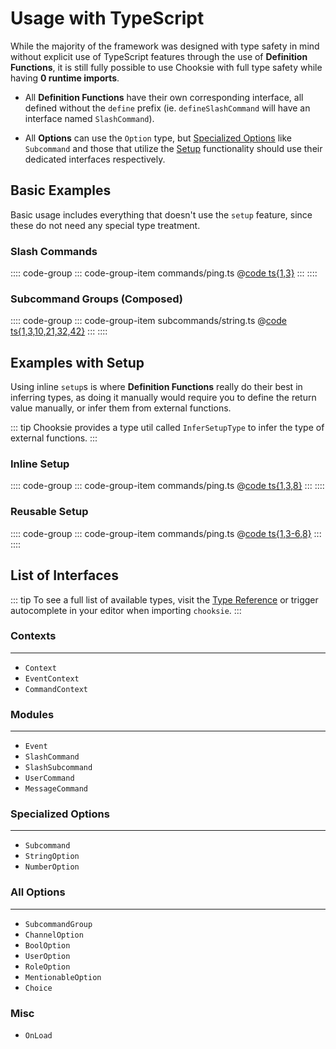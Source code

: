 # Usage with TypeScript

While the majority of the framework was designed with type safety in mind without explicit use of
TypeScript features through the use of **Definition Functions**, it is still fully possible to use
Chooksie with full type safety while having **0 runtime imports**.

- All **Definition Functions** have their own corresponding interface, all defined without the `define`
prefix (ie. `defineSlashCommand` will have an interface named `SlashCommand`).

- All **Options** can use the `Option` type, but [Specialized Options](#specialized-options)
like `Subcommand` and those that utilize the [Setup](../setup/README.md) functionality should use their
dedicated interfaces respectively.

## Basic Examples

Basic usage includes everything that doesn't use the `setup` feature, since these do not need any special
type treatment.

### Slash Commands

:::: code-group
::: code-group-item commands/ping.ts
@[code ts{1,3}](./ping.ts)
:::
::::

### Subcommand Groups (Composed)

:::: code-group
::: code-group-item subcommands/string.ts
@[code ts{1,3,10,21,32,42}](./string.ts)
:::
::::

## Examples with Setup

Using inline `setup`s is where **Definition Functions** really do their best in inferring types, as doing it
manually would require you to define the return value manually, or infer them from external functions.

::: tip
Chooksie provides a type util called `InferSetupType` to infer the type of external functions.
:::

### Inline Setup

:::: code-group
::: code-group-item commands/ping.ts
@[code ts{1,3,8}](./setup-inline.ts)
:::
::::

### Reusable Setup

:::: code-group
::: code-group-item commands/ping.ts
@[code ts{1,3-6,8}](./setup-reusable.ts)
:::
::::

## List of Interfaces

::: tip
To see a full list of available types, visit the [Type Reference](https://github.com/chookscord/framework/blob/main/packages/chooksie/src/types.ts)
or trigger autocomplete in your editor when importing `chooksie`.
:::

### Contexts

---

- `Context`
- `EventContext`
- `CommandContext`

### Modules

---

- `Event`
- `SlashCommand`
- `SlashSubcommand`
- `UserCommand`
- `MessageCommand`

### Specialized Options

---

- `Subcommand`
- `StringOption`
- `NumberOption`

### All Options

---

- `SubcommandGroup`
- `ChannelOption`
- `BoolOption`
- `UserOption`
- `RoleOption`
- `MentionableOption`
- `Choice`

### Misc

- `OnLoad`
